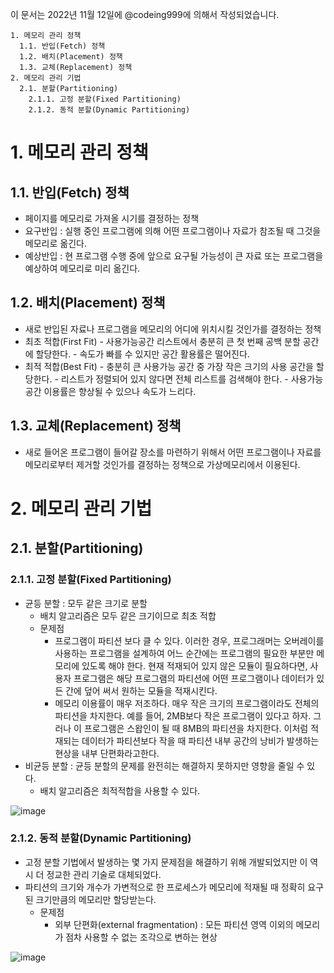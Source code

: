 이 문서는 2022년 11월 12일에 @codeing999에 의해서 작성되었습니다.
```
1. 메모리 관리 정책
  1.1. 반입(Fetch) 정책
  1.2. 배치(Placement) 정책
  1.3. 교체(Replacement) 정책
2. 메모리 관리 기법
  2.1. 분할(Partitioning)
    2.1.1. 고정 분할(Fixed Partitioning)
    2.1.2. 동적 분할(Dynamic Partitioning)
```

# 1. 메모리 관리 정책

## 1.1. 반입(Fetch) 정책
- 페이지를 메모리로 가져올 시기를 결정하는 정책
- 요구반입 : 실행 중인 프로그램에 의해 어떤 프로그램이나 자료가 참조될 때 그것을 메모리로 옮긴다.
- 예상반입 : 현 프로그램 수행 중에 앞으로 요구될 가능성이 큰 자료 또는 프로그램을 예상하여 메모리로 미리 옮긴다.

## 1.2. 배치(Placement) 정책
- 새로 반입된 자료나 프로그램을 메모리의 어디에 위치시킬 것인가를 결정하는 정책
- 최초 적합(First Fit)
      - 사용가능공간 리스트에서 충분히 큰 첫 번째 공백 분할 공간에 할당한다.
      - 속도가 빠를 수 있지만 공간 활용률은 떨어진다.
- 최적 적합(Best Fit)
      - 충분히 큰 사용가능 공간 중 가장 작은 크기의 사용 공간을 할당한다.
      - 리스트가 정렬되어 있지 않다면 전체 리스트를 검색해야 한다.
      - 사용가능 공간 이용률은 향상될 수 있으나 속도가 느리다.
## 1.3. 교체(Replacement) 정책
- 새로 들어온 프로그램이 들어갈 장소를 마련하기 위해서 어떤 프로그램이나 자료를 메모리로부터 제거할 것인가를 결정하는 정책으로 가상메모리에서 이용된다.

# 2. 메모리 관리 기법

## 2.1. 분할(Partitioning)
### 2.1.1. 고정 분할(Fixed Partitioning)
- 균등 분할 : 모두 같은 크기로 분할
  - 배치 알고리즘은 모두 같은 크기이므로 최초 적합
  - 문제점
    - 프로그램이 파티션 보다 클 수 있다. 이러한 경우, 프로그래머는 오버레이를 사용하는 프로그램을 설계하여 어느 순간에는 프로그램의 필요한 부분만 메모리에 있도록 해야 한다. 현재 적재되어 있지 않은 모듈이 필요하다면, 사용자 프로그램은 해당 프로그램의 파티션에 어떤 프로그램이나 데이터가 있든 간에 덮어 써서 원하는 모듈을 적재시킨다.
    - 메모리 이용률이 매우 저조하다. 매우 작은 크기의 프로그램이라도 전체의 파티션을 차지한다. 예를 들어, 2MB보다 작은 프로그램이 있다고 하자. 그러나 이 프로그램은 스왑인이 될 때 8MB의 파티션을 차지한다. 이처럼 적재되는 데이터가 파티션보다 작을 때 파티션 내부 공간의 낭비가 발생하는 현상을 내부 단편화라고한다.
- 비균등 분할 : 균등 분할의 문제를 완전히는 해결하지 못하지만 영향을 줄일 수 있다. 
  - 배치 알고리즘은 최적적합을 사용할 수 있다.

![image](https://user-images.githubusercontent.com/109027875/201478313-ef9f9403-034c-44d1-9f57-d28669474207.png)


### 2.1.2. 동적 분할(Dynamic Partitioning)
- 고정 분할 기법에서 발생하는 몇 가지 문제점을 해결하기 위해 개발되었지만 이 역시 더 정교한 관리 기술로 대체되었다.
- 파티션의 크기와 개수가 가변적으로 한 프로세스가 메모리에 적재될 때 정확히 요구된 크기만큼의 메모리만 할당받는다.
  - 문제점
    - 외부 단편화(external fragmentation) : 모든 파티션 영역 이외의 메모리가 점차 사용할 수 없는 조각으로 변하는 현상

![image](https://user-images.githubusercontent.com/109027875/201482827-b0a8ff0b-7224-4338-9d50-1b303717cbd8.png)
